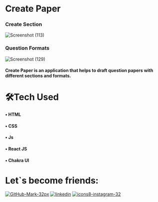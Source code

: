 # Create Paper

### Create Section
![Screenshot (113)](https://user-images.githubusercontent.com/59495227/149770264-ba602275-aba8-4b53-a700-60bc92478a7c.png)
### Question Formats
![Screenshot (129)](https://user-images.githubusercontent.com/59495227/149771772-f2aa4049-a7a8-4286-8e0c-41a2671af585.png)

#### Create Paper is an application that helps to draft question papers with different sections and formats. 

# 🛠Tech Used
#### • HTML
#### • CSS
#### • Js
#### • React JS
#### • Chakra UI

# Let`s become friends:

[![GitHub-Mark-32px](https://user-images.githubusercontent.com/59495227/103273942-78a02900-49e6-11eb-8e97-6cca8638660f.png)](https://github.com/bajajanjana)
[![linkedin](https://user-images.githubusercontent.com/59495227/103274028-ad13e500-49e6-11eb-9385-f1a9468dfc20.png)](https://www.linkedin.com/in/anjana-bajaj-395870194/)
[![icons8-instagram-32](https://user-images.githubusercontent.com/59495227/103274084-c9b01d00-49e6-11eb-807f-039dce6979fb.png)](https://www.instagram.com/anjana_b99/)
